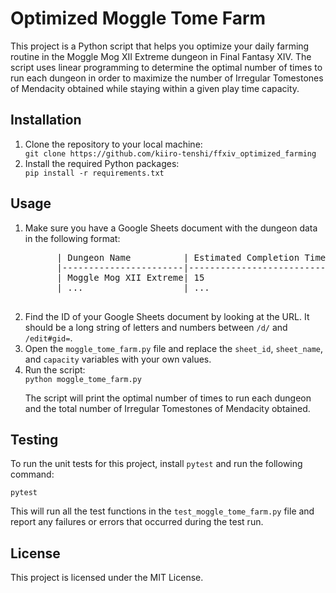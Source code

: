 <!DOCTYPE html>
<html>
<head>
  <meta charset="utf-8">
</head>
<body>
  <h1>Optimized Moggle Tome Farm</h1>

  <p>This project is a Python script that helps you optimize your daily farming routine in the Moggle Mog XII Extreme dungeon in Final Fantasy XIV. The script uses linear programming to determine the optimal number of times to run each dungeon in order to maximize the number of Irregular Tomestones of Mendacity obtained while staying within a given play time capacity.</p>

  <h2>Installation</h2>

  <ol>
    <li>Clone the repository to your local machine:</li>
    <code>git clone https://github.com/kiiro-tenshi/ffxiv_optimized_farming</code>
    <li>Install the required Python packages:</li>
    <code>pip install -r requirements.txt</code>
  </ol>

  <h2>Usage</h2>

  <ol>
    <li>Make sure you have a Google Sheets document with the dungeon data in the following format:</li>
    <pre>
      | Dungeon Name          | Estimated Completion Time | Number of Irregular Tomestones of Mendacity |
      |-----------------------|---------------------------|---------------------------------------------|
      | Moggle Mog XII Extreme| 15                        | 40                                          |
      | ...                   | ...                       | ...                                         |
    </pre>
    <li>Find the ID of your Google Sheets document by looking at the URL. It should be a long string of letters and numbers between <code>/d/</code> and <code>/edit#gid=</code>.</li>
    <li>Open the <code>moggle_tome_farm.py</code> file and replace the <code>sheet_id</code>, <code>sheet_name</code>, and <code>capacity</code> variables with your own values.</li>
    <li>Run the script:</li>
    <code>python moggle_tome_farm.py</code>
    <p>The script will print the optimal number of times to run each dungeon and the total number of Irregular Tomestones of Mendacity obtained.</p>
  </ol>

  <h2>Testing</h2>

  <p>To run the unit tests for this project, install <code>pytest</code> and run the following command:</p>

  <code>pytest</code>

  <p>This will run all the test functions in the <code>test_moggle_tome_farm.py</code> file and report any failures or errors that occurred during the test run.</p>

  <h2>License</h2>

  <p>This project is licensed under the MIT License.</p>
</body>
</html>
